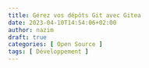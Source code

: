 ```yaml
---
title: Gérez vos dépôts Git avec Gitea
date: 2023-04-10T14:54:06+02:00
author: nazim
draft: true
categories: [ Open Source ]
tags: [ Développement ]
---
```

